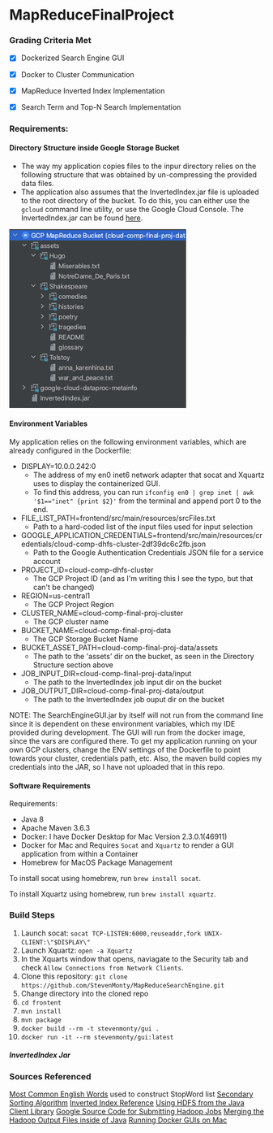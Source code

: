 # MapReduceFinalProject

### Grading Criteria Met
- [x] Dockerized Search Engine GUI
- [x] Docker to Cluster Communication
- [x] MapReduce Inverted Index Implementation
- [x] Search Term and Top-N Search Implementation


### Requirements:
#### Directory Structure inside Google Storage Bucket
* The way my application copies files to the inpur directory relies on the following structure that was obtained by 
un-compressing the provided data files. 
* The application also assumes that the InvertedIndex.jar file is uploaded to the root directory of the bucket. To do
this, you can either use the `gcloud` command line utility, or use the Google Cloud Console. The InvertedIndex.jar can
be found [here](Jars/InvertedIndex.jar). 

![Directory Structure](dirStructure.png)

#### Environment Variables
My application relies on the following environment variables, which are already configured in the Dockerfile:
* DISPLAY=10.0.0.242:0
    * The address of my en0 inet6 network adapter that socat and Xquartz uses to display the containerized GUI.
    * To find this address, you can run `ifconfig en0 | grep inet | awk '$1=="inet" {print $2}'` from the terminal and append port 0 to the end. 
* FILE_LIST_PATH=frontend/src/main/resources/srcFiles.txt
    * Path to a hard-coded list of the input files used for input selection
* GOOGLE_APPLICATION_CREDENTIALS=frontend/src/main/resources/credentials/cloud-comp-dhfs-cluster-2df39dc6c2fb.json
    * Path to the Google Authentication Credentials JSON file for a service account
* PROJECT_ID=cloud-comp-dhfs-cluster
    * The GCP Project ID (and as I'm writing this I see the typo, but that can't be changed)
* REGION=us-central1
    * The GCP Project Region
* CLUSTER_NAME=cloud-comp-final-proj-cluster
    * The GCP cluster name
* BUCKET_NAME=cloud-comp-final-proj-data
    * The GCP Storage Bucket Name
* BUCKET_ASSET_PATH=cloud-comp-final-proj-data/assets
    * The path to the 'assets' dir on the bucket, as seen in the Directory Structure section above
* JOB_INPUT_DIR=cloud-comp-final-proj-data/input
    * The path to the InvertedIndex job input dir on the bucket
* JOB_OUTPUT_DIR=cloud-comp-final-proj-data/output
    * The path to the InvertedIndex job ouput dir on the bucket
    
NOTE: 
The SearchEngineGUI.jar by itself will not run from the command line since it is dependent on these environment variables, which 
my IDE provided during development. The GUI will run from the docker image, since the vars are configured there. To get
my application running on your own GCP clusters, change the ENV settings of the Dockerfile to point towards your cluster, 
credentials path, etc. Also, the maven build copies my credentials into the JAR, so I have not uploaded that in this repo. 

#### Software Requirements
Requirements:
*    Java 8  
*    Apache Maven 3.6.3
*    Docker: I have Docker Desktop for Mac Version 2.3.0.1(46911)
*    Docker for Mac and Requires `Socat` and `Xquartz` to render a GUI application from within a Container
*    Homebrew for MacOS Package Management

To install socat using homebrew, run `brew install socat`.

To install Xquartz using homebrew, run `brew install xquartz`.

### Build Steps
1. Launch socat: `socat TCP-LISTEN:6000,reuseaddr,fork UNIX-CLIENT:\"$DISPLAY\"`
2. Launch Xquartz: `open -a Xquartz` 
3. In the Xquarts window that opens, naviagate to the Security tab and check `Allow Connections from Network Clients`. 
4. Clone this repository: `git clone https://github.com/StevenMonty/MapReduceSearchEngine.git`
5. Change directory into the cloned repo
6. `cd frontent`
7. `mvn install`
8. `mvn package`
9. `docker build --rm -t stevenmonty/gui .`
10. `docker run -it --rm stevenmonty/gui:latest `

##### InvertedIndex Jar



### Sources Referenced
[Most Common English Words](https://www.espressoenglish.net/the-100-most-common-words-in-english/) used to construct StopWord list
[Secondary Sorting Algorithm](https://www.oreilly.com/library/view/data-algorithms/9781491906170/ch01.html)
[Inverted Index Reference](http://www-scf.usc.edu/~shin630/Youngmin/files/HadoopInvertedIndexV5.pdf)
[Using HDFS from the Java Client Library](https://github.com/googleapis/java-dataproc/blob/master/samples/snippets/src/main/java/SubmitHadoopFsJob.java)
[Google Source Code for Submitting Hadoop Jobs](https://github.com/googleapis/java-dataproc/blob/master/samples/snippets/src/main/java/SubmitJob.java)
[Merging the Hadoop Output Files inside of Java](https://github.com/marcusbeacon/Search-Engine/blob/master/SearchEngine/src/main/java/com/mkb90/app/SearchEngine.java)
[Running Docker GUIs on Mac](https://cntnr.io/running-guis-with-docker-on-mac-os-x-a14df6a76efc)